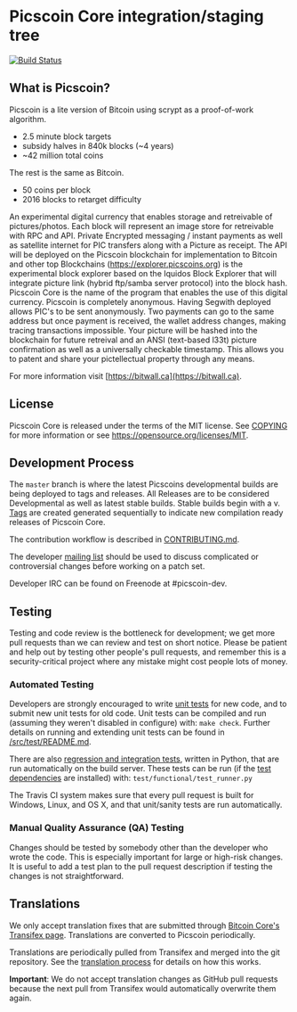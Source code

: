 
Picscoin Core integration/staging tree
=====================================
[![Build Status](https://travis-ci.org/minblock/picscoin.svg?branch=master)](https://travis-ci.org/minblock/picscoin)

What is Picscoin?
----------------

Picscoin is a lite version of Bitcoin using scrypt as a proof-of-work algorithm.
 - 2.5 minute block targets
 - subsidy halves in 840k blocks (~4 years)
 - ~42 million total coins

The rest is the same as Bitcoin.
 - 50 coins per block
 - 2016 blocks to retarget difficulty

An experimental digital currency that enables storage and retreivable of pictures/photos. Each block will represent an image store for retreivable with RPC and API. Private Encrypted messaging / instant payments as well as satellite internet for PIC transfers along with a Picture as receipt. The API will be deployed on the Picscoin blockchain for implementation to Bitcoin and other top Blockchains  (https://explorer.picscoins.org) is the experimental block explorer based on the Iquidos Block Explorer that will integrate picture link (hybrid ftp/samba server protocol) into the block hash. Picscoin Core is the name of the program that enables the use of this digital currency. Picscoin is completely anonymous. Having Segwith deployed allows PIC's to be sent anonymously. Two payments can go to the same address but once payment is received, the wallet address changes, making tracing transactions impossible. Your picture will be hashed into the blockchain for future retreival and an ANSI (text-based l33t) picture confirmation as well as a universally checkable timestamp. This allows you to patent and share your  pictellectual property through any means. 

For more information visit [https://bitwall.ca](https://bitwall.ca).

License
-------

Picscoin Core is released under the terms of the MIT license. See [COPYING](COPYING) for more
information or see https://opensource.org/licenses/MIT.

Development Process
-------------------

The `master` branch is where the latest Picscoins developmental builds are being deployed to tags and releases. All Releases are to be considered Developmental as well as latest stable builds. Stable builds begin with a v.  [Tags](https://github.com/minblock/picscoin/tags) are created generated sequentially to indicate new compilation ready releases of Picscoin Core.

The contribution workflow is described in [CONTRIBUTING.md](CONTRIBUTING.md).

The developer [mailing list](https://groups.google.com/forum/#!forum/picscoin-dev)
should be used to discuss complicated or controversial changes before working
on a patch set.

Developer IRC can be found on Freenode at #picscoin-dev.

Testing
-------

Testing and code review is the bottleneck for development; we get more pull
requests than we can review and test on short notice. Please be patient and help out by testing
other people's pull requests, and remember this is a security-critical project where any mistake might cost people
lots of money.
### Automated Testing

Developers are strongly encouraged to write [unit tests](src/test/README.md) for new code, and to
submit new unit tests for old code. Unit tests can be compiled and run
(assuming they weren't disabled in configure) with: `make check`. Further details on running
and extending unit tests can be found in [/src/test/README.md](/src/test/README.md).

There are also [regression and integration tests](/test), written
in Python, that are run automatically on the build server.
These tests can be run (if the [test dependencies](/test) are installed) with: `test/functional/test_runner.py`

The Travis CI system makes sure that every pull request is built for Windows, Linux, and OS X, and that unit/sanity tests are run automatically.

### Manual Quality Assurance (QA) Testing

Changes should be tested by somebody other than the developer who wrote the
code. This is especially important for large or high-risk changes. It is useful
to add a test plan to the pull request description if testing the changes is
not straightforward.

Translations
------------

We only accept translation fixes that are submitted through [Bitcoin Core's Transifex page](https://www.transifex.com/projects/p/bitcoin/).
Translations are converted to Picscoin periodically.

Translations are periodically pulled from Transifex and merged into the git repository. See the
[translation process](doc/translation_process.md) for details on how this works.

**Important**: We do not accept translation changes as GitHub pull requests because the next
pull from Transifex would automatically overwrite them again.
